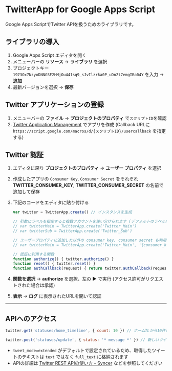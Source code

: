 TwitterApp for Google Apps Script
====

Google Apps ScriptでTwitter APIを扱うためのライブラリです。


## ライブラリの導入
1. Google Apps Script エディタを開く
1. メニューバーの **リソース** -> **ライブラリ** を選択
1. プロジェクトキー `1973Ox7NzyoDNNGSF2HMjOu441sq9_sJvIlzrka0P_uDnZt7emgIBo04Y` を入力 -> **追加**
1. 最新バージョンを選択 -> **保存**


## Twitter アプリケーションの登録
1. メニューバーの **ファイル** -> **プロジェクトのプロパティ** で`スクリプトID`を確認
1. [Twitter Application Management](https://apps.twitter.com/app/14476240/keys) でアプリを作成 (Callback URLに `https://script.google.com/macros/d/{スクリプトID}/usercallback` を指定する)


## Twitter 認証
1. エディタに戻り **プロジェクトのプロパティ** -> **ユーザー プロパティ** を選択
1. 作成したアプリの `Consumer Key`, `Consumer Secret` をそれぞれ **TWITTER_CONSUMER_KEY**, **TWITTER_CONSUMER_SECRET** の名前で追加して保存

1. 下記のコードをエディタに貼り付ける
    ```js
    var twitter = TwitterApp.create() // インスタンスを生成

    // 引数にラベルを指定すると複数アカウントを使い分けられます (デフォルトのラベルは 'Twitter')
    // var twitterMain = TwitterApp.create('Twitter_Main')
    // var twitterSub = TwitterApp.create('Twitter_Sub')

    // ユーザープロパティに追加した以外の consumer key, consumer secret も利用できます
    // var twitterMain = TwitterApp.create('Twitter_Main', '{consumer_key}', '{consumer_secret}')

    // 認証に利用する関数
    function authorize() { twitter.authorize() }
    function reset() { twitter.reset() }
    function authCallback(request) { return twitter.authCallback(request) }
    ```

1. **関数を選択** -> **authorize** を選択、左の **▶** で実行 (アクセス許可がリクエストされた場合は承認)
1. **表示** -> **ログ** に表示されたURLを開いて認証


----


## APIへのアクセス

```js
twitter.get('statuses/home_timeline', { count: 10 }) // ホームTLから10件取得する

twitter.post('statuses/update', { status: '* message *' }) // 新しいツイートを投稿する
```

* `tweet_mode=extended` がデフォルトで設定されているため、取得したツイートのテキストは `text` ではなく `full_text` に格納されます
* APIの詳細は [Twitter REST APIの使い方 - Syncer](https://syncer.jp/Web/API/Twitter/REST_API/) などを参照してください
